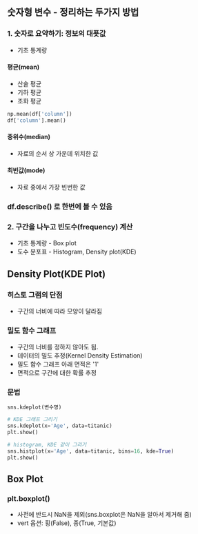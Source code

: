 
## 숫자형 변수 - 정리하는 두가지 방법

### 1. 숫자로 요약하기: 정보의 대푯값
- 기초 통계량

#### 평균(mean)
- 산술 평균
- 기하 평균
- 조화 평균
```python
np.mean(df['column'])
df['column'].mean()
```
#### 중위수(median)
- 자료의 순서 상 가운데 위치한 값

#### 최빈값(mode)
- 자료 중에서 가장 빈번한 값

### df.describe() 로 한번에 볼 수 있음


### 2. 구간을 나누고 빈도수(frequency) 계산

- 기초 통계량 - Box plot
- 도수 분포표 - Histogram, Density plot(KDE)



## Density Plot(KDE Plot)
### 히스토 그램의 단점
- 구간의 너비에 따라 모양이 달라짐

### 밀도 함수 그래프
- 구간의 너비를 정하지 않아도 됨.
- 데이터의 밀도 추정(Kernel Density Estimation)
- 밀도 함수 그래프 아래 면적은 '1'
- 면적으로 구간에 대한 확률 추정

### 문법
```python
sns.kdeplot(변수명)
```


```python
# KDE 그래프 그리기
sns.kdeplot(x='Age', data=titanic)
plt.show()

# histogram, KDE 같이 그리기
sns.histplot(x='Age', data=titanic, bins=16, kde=True)
plt.show()
```



## Box Plot

### plt.boxplot()
- 사전에 반드시 NaN을 제외(sns.boxplot은 NaN을 알아서 제거해 줌)
- vert 옵션: 횡(False), 종(True, 기본값)

